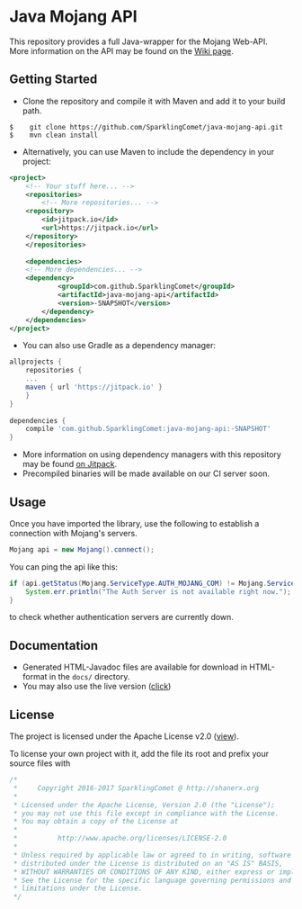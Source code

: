 # Java Mojang API
This repository provides a full Java-wrapper for the Mojang Web-API.
<br/>
More information on the API may be found on the [Wiki page](http://wiki.vg/Mojang_API).

## Getting Started
* Clone the repository and compile it with Maven and add it to your build path.
```
$    git clone https://github.com/SparklingComet/java-mojang-api.git
$    mvn clean install
```

* Alternatively, you can use Maven to include the dependency in your project:
```xml
<project>
    <!-- Your stuff here... -->
    <repositories>
        <!-- More repositories... -->
	<repository>
	    <id>jitpack.io</id>
	    <url>https://jitpack.io</url>
	</repository>
    </repositories>
	
    <dependencies>
	<!-- More dependencies... -->
	<dependency>
    	    <groupId>com.github.SparklingComet</groupId>
    	    <artifactId>java-mojang-api</artifactId>
    	    <version>-SNAPSHOT</version>
    	</dependency>
    </dependencies>
</project>
```

* You can also use Gradle as a dependency manager:
```gradle
allprojects {
    repositories {
	...
	maven { url 'https://jitpack.io' }
    }
}
	
dependencies {
    compile 'com.github.SparklingComet:java-mojang-api:-SNAPSHOT'
}
```

* More information on using dependency managers with this repository may be found [on Jitpack](https://jitpack.io/#SparklingComet/java-mojang-api).
* Precompiled binaries will be made available on our CI server soon.

## Usage
Once you have imported the library, use the following to establish a connection with Mojang's servers.
```java
Mojang api = new Mojang().connect();
```
You can ping the api like this:
```java
if (api.getStatus(Mojang.ServiceType.AUTH_MOJANG_COM) != Mojang.ServiceStatus.GREEN) {
	System.err.println("The Auth Server is not available right now.");
}
```
to check whether authentication servers are currently down.

## Documentation
* Generated HTML-Javadoc files are available for download in HTML-format in the `docs/` directory.
* You may also use the live version ([click](https://sparklingcomet.github.io/java-mojang-api/index.html))


## License
The project is licensed under the Apache License v2.0 ([view](https://github.com/SparklingComet/java-mojang-api/blob/master/LICENSE)).

To license your own project with it, add the file its root and prefix your source files with
```java
/*
 *     Copyright 2016-2017 SparklingComet @ http://shanerx.org
 *
 * Licensed under the Apache License, Version 2.0 (the "License");
 * you may not use this file except in compliance with the License.
 * You may obtain a copy of the License at
 *
 *          http://www.apache.org/licenses/LICENSE-2.0
 *
 * Unless required by applicable law or agreed to in writing, software
 * distributed under the License is distributed on an "AS IS" BASIS,
 * WITHOUT WARRANTIES OR CONDITIONS OF ANY KIND, either express or implied.
 * See the License for the specific language governing permissions and
 * limitations under the License.
 */
```
